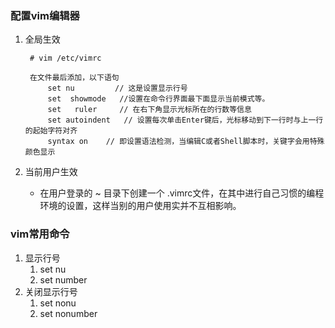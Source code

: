 ### 配置vim编辑器 ###
1. 全局生效

		# vim /etc/vimrc
		
		在文件最后添加，以下语句
			set nu         // 这是设置显示行号
		   	set  showmode   //设置在命令行界面最下面显示当前模式等。
		   	set   ruler     // 在右下角显示光标所在的行数等信息
		   	set autoindent   // 设置每次单击Enter键后，光标移动到下一行时与上一行的起始字符对齐
		   	syntax on    // 即设置语法检测，当编辑C或者Shell脚本时，关键字会用特殊颜色显示

2. 当前用户生效
	- 在用户登录的 ~ 目录下创建一个 .vimrc文件，在其中进行自己习惯的编程环境的设置，这样当别的用户使用实并不互相影响。

### vim常用命令 ###
1. 显示行号
	1. set nu
	2. set number
2. 关闭显示行号
	1. set nonu
	2. set nonumber